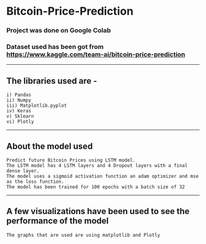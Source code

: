 # Bitcoin-Price-Prediction

### Project was done on Google Colab
### Dataset used has been got from https://www.kaggle.com/team-ai/bitcoin-price-prediction

________________________________________________________________________________________________________
## The libraries used are -
    i) Pandas
    ii) Numpy 
    iii) Matplotlib.pyplot 
    iv) Keras
    v) Sklearn
    vi) Plotly

___________________________________________________________________________________________________________
## About the model used
    Predict future Bitcoin Prices using LSTM model.
    The LSTM model has 4 LSTM layers and 4 Dropout layers with a final dense layer. 
    The model uses a sigmoid activation function an adam optimizer and mse as the loss function.
    The model has been trained for 100 epochs with a batch size of 32

____________________________________________________________________________________________________________
## A few visualizations have been used to see the performance of the model
    The graphs that are used are using matplotlib and Plotly 
